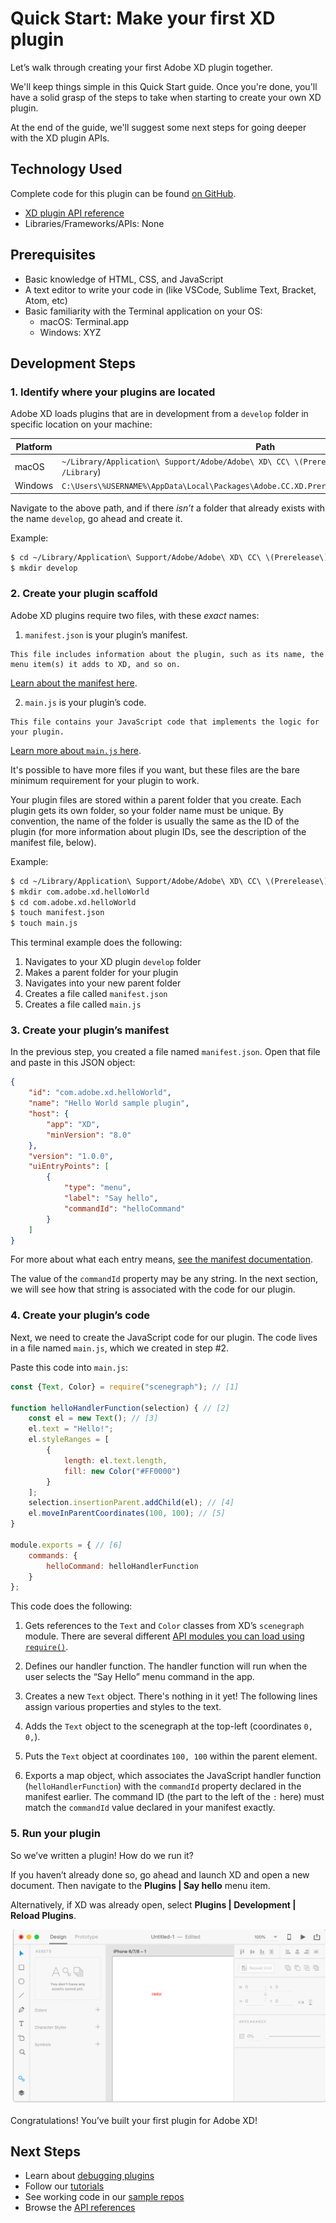 # Quick Start: Make your first XD plugin

Let’s walk through creating your first Adobe XD plugin together.

We'll keep things simple in this Quick Start guide. Once you're done, you'll have a solid grasp of the steps to take when starting to create your own XD plugin. 

At the end of the guide, we'll suggest some next steps for going deeper with the XD plugin APIs.


## Technology Used
Complete code for this plugin can be found [on GitHub](https://github.com/AdobeXD/Plugin-Samples/tree/master/getting-started).

- [XD plugin API reference](/reference)
- Libraries/Frameworks/APIs: None


## Prerequisites
- Basic knowledge of HTML, CSS, and JavaScript
- A text editor to write your code in (like VSCode, Sublime Text, Bracket, Atom, etc)
- Basic familiarity with the Terminal application on your OS:
    - macOS: Terminal.app
    - Windows: XYZ


## Development Steps

### 1. Identify where your plugins are located

Adobe XD loads plugins that are in development from a `develop` folder in specific location on your machine:

| Platform      | Path          |
| ------------- | ------------- |
| macOS         | `~/Library/Application\ Support/Adobe/Adobe\ XD\ CC\ \(Prerelease\)/` (note: `~/Library`, not `/Library`) |
| Windows       | `C:\Users\%USERNAME%\AppData\Local\Packages\Adobe.CC.XD.Prerelease_adky2gkssdxte\LocalState\`       |

Navigate to the above path, and if there _isn’t_ a folder that already exists with the name `develop`, go ahead and create it.

Example:

```bash
$ cd ~/Library/Application\ Support/Adobe/Adobe\ XD\ CC\ \(Prerelease\)/
$ mkdir develop
```

### 2. Create your plugin scaffold

Adobe XD plugins require two files, with these _exact_ names:

1.   `manifest.json` is your plugin’s manifest.

    This file includes information about the plugin, such as its name, the menu item(s) it adds to XD, and so on. 
   [Learn about the manifest here](/reference/structure/manifest.md).
   
2.   `main.js` is your plugin’s code. 

    This file contains your JavaScript code that implements the logic for your plugin. 
   [Learn more about `main.js` here](/reference/structure/handlers.md).

It's possible to have more files if you want, but these files are the bare minimum requirement for your plugin to work.

Your plugin files are stored within a parent folder that you create. Each plugin gets its own folder, so your folder name must be unique. By convention, the name of the folder is usually the same as the ID of the plugin (for more information about plugin IDs, see the description of the manifest file, below).

Example:

```bash
$ cd ~/Library/Application\ Support/Adobe/Adobe\ XD\ CC\ \(Prerelease\)/develop
$ mkdir com.adobe.xd.helloWorld
$ cd com.adobe.xd.helloWorld
$ touch manifest.json
$ touch main.js
```

This terminal example does the following:

1. Navigates to your XD plugin `develop` folder
1. Makes a parent folder for your plugin
1. Navigates into your new parent folder
1. Creates a file called `manifest.json`
1. Creates a file called `main.js`


### 3. Create your plugin’s manifest

In the previous step, you created a file named `manifest.json`. Open that file and paste in this JSON object:

```json
{
    "id": "com.adobe.xd.helloWorld",
    "name": "Hello World sample plugin",
    "host": {
        "app": "XD",
        "minVersion": "8.0"
    },
    "version": "1.0.0",
    "uiEntryPoints": [
        {
            "type": "menu",
            "label": "Say hello",
            "commandId": "helloCommand"
        }
    ]
}
```

For more about what each entry means, [see the manifest documentation](/reference/structure/manifest.md).

The value of the `commandId` property may be any string. In the next section, we will see how that string is associated with the code for our plugin.


### 4. Create your plugin’s code

Next, we need to create the JavaScript code for our plugin. The code lives in a file named `main.js`, which we created in step #2.


Paste this code into `main.js`:

```js
const {Text, Color} = require("scenegraph"); // [1]

function helloHandlerFunction(selection) { // [2]
    const el = new Text(); // [3]
    el.text = "Hello!";
    el.styleRanges = [
        {
            length: el.text.length,
            fill: new Color("#FF0000")
        }
    ];
    selection.insertionParent.addChild(el); // [4]
    el.moveInParentCoordinates(100, 100); // [5]
}

module.exports = { // [6]
    commands: {
        helloCommand: helloHandlerFunction
    }
};
```

This code does the following:

1.  Gets references to the `Text` and `Color` classes from XD’s `scenegraph` module. There are several different [API modules you can load using `require()`](/reference).

2.  Defines our handler function. The handler function will run when the user selects the “Say Hello” menu command in the app.

3.  Creates a new `Text` object. There's nothing in it yet! The following lines assign various properties and styles to the text.

4.  Adds the `Text` object to the scenegraph at the top-left (coordinates `0, 0,`).

5.  Puts the `Text` object at coordinates `100, 100` within the parent element.

6.  Exports a map object, which associates the JavaScript handler function (`helloHandlerFunction`) with the `commandId` property declared in the manifest earlier. The command ID (the part to the left of the `:` here) must match the `commandId` value declared in your manifest exactly.


### 5. Run your plugin

So we’ve written a plugin! How do we run it?

If you haven’t already done so, go ahead and launch XD and open a new document. Then navigate to the **Plugins | Say hello** menu item.

Alternatively, if XD was already open, select **Plugins | Development | Reload Plugins**.

![It worked!](/images/readme-assets/on-canvas.png)

Congratulations! You’ve built your first plugin for Adobe XD!

## Next Steps

- Learn about [debugging plugins](/guides/debugging-guide)
- Follow our [tutorials](/guides/index.md)
- See working code in our [sample repos](https://github.com/AdobeXD/Plugin-Samples)
- Browse the [API references](/reference/how-to-read.md)

